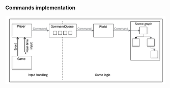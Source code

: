 ### Commands implementation
![cmd](https://raw.githubusercontent.com/timadevelop/SFMLGameDesign/master/info/commands.png)
